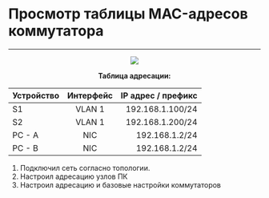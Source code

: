 # Просмотр таблицы MAC-адресов коммутатора 
_ _ _
<p align="center">
<image src="https://github.com/LLlMEJIb87/OTUS-learning/blob/master/4.%20Data%20link.%20Ethernet/shema-seti.PNG">
</p>
<div align="center">

__Таблица адресации:__

| Устройство       | Интерфейс         | IP адрес / префикс |
| ------------- |:------------------:|------------------:|
| S1     | VLAN 1 | 192.168.1.100/24 | 
| S2     | VLAN 1 | 192.168.1.200/24 | 
| PC - A | NIC    | 192.168.1.2/24   | 
| PC - B | NIC    | 192.168.1.2/24   |
</div>

1. Подключил сеть согласно топологии.
2. Настроил адресацию узлов ПК
3. Настроил адресацию и базовые настройки коммутаторов
